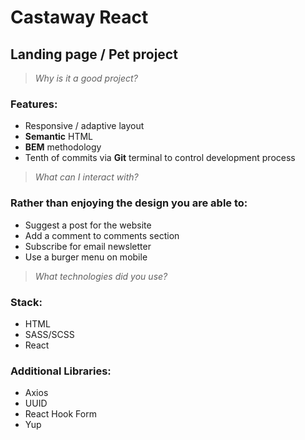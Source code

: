 # Castaway React

## Landing page / Pet project

> *Why is it a good project?*

### Features:

- Responsive / adaptive layout
- **Semantic** HTML
- **BEM** methodology
- Tenth of commits via **Git** terminal to control development process

> *What can I interact with?*

### Rather than enjoying the design you are able to:

- Suggest a post for the website
- Add a comment to comments section
- Subscribe for email newsletter
- Use a burger menu on mobile

> *What technologies did you use?*

### Stack:

- HTML
- SASS/SCSS
- React

### Additional Libraries:

- Axios
- UUID
- React Hook Form
- Yup
